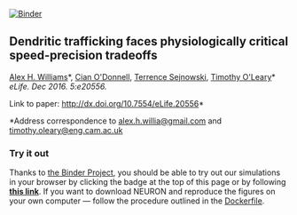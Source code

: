 [![Binder](http://mybinder.org/badge.svg)](http://mybinder.org/repo/ahwillia/Williams-etal-Synaptic-Transport)

## Dendritic trafficking faces physiologically critical speed-precision tradeoffs

[Alex H. Williams](http://alexhwilliams.info/)\*, [Cian O'Donnell](http://www.snl.salk.edu/~cian/Cian_ODonnell/Cian_ODonnell.html), [Terrence Sejnowski](http://cnl.salk.edu/), [Timothy O'Leary](http://www.drtimothyoleary.com/)\*
*eLife. Dec 2016. 5:e20556.*

Link to paper: http://dx.doi.org/10.7554/eLife.20556*

*Address correspondence to alex.h.willia@gmail.com and timothy.oleary@eng.cam.ac.uk

### Try it out

Thanks to [the Binder Project](http://mybinder.org/), you should be able to try out our simulations in your browser by clicking the badge at the top of this page or by following [**this link**](http://mybinder.org/repo/ahwillia/Williams-etal-Synaptic-Transport). If you want to download NEURON and reproduce the figures on your own computer &mdash; follow the procedure outlined in the [Dockerfile](https://github.com/ahwillia/Williams-etal-Synaptic-Transport/blob/master/Dockerfile).
